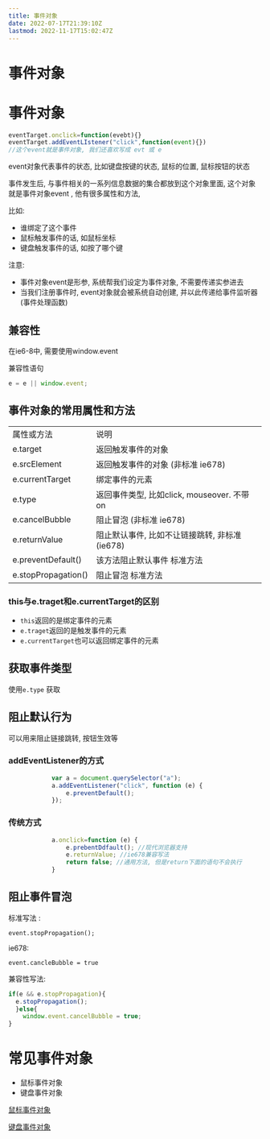 ```yaml
---
title: 事件对象
date: 2022-07-17T21:39:10Z
lastmod: 2022-11-17T15:02:47Z
---
```


# 事件对象

# 事件对象

```JavaScript
eventTarget.onclick=function(evebt){}
eventTarget.addEventLIstener("click",function(event){})
//这个event就是事件对象, 我们还喜欢写成 evt 或 e
```

event对象代表事件的状态, 比如键盘按键的状态, 鼠标的位置, 鼠标按钮的状态

事件发生后, 与事件相关的一系列信息数据的集合都放到这个对象里面, 这个对象就是事件对象event , 他有很多属性和方法,

比如:

* 谁绑定了这个事件
* 鼠标触发事件的话, 如鼠标坐标
* 键盘触发事件的话, 如按了哪个键

注意:

* 事件对象event是形参, 系统帮我们设定为事件对象, 不需要传递实参进去
* 当我们注册事件时, event对象就会被系统自动创建, 并以此传递给事件监听器(事件处理函数)

## 兼容性

在ie6-8中, 需要使用window.event

兼容性语句

```JavaScript
e = e || window.event;
```

## 事件对象的常用属性和方法

|||
| ---------------------| -----------------------------------------------|
|属性或方法|说明|
|e.target|返回触发事件的对象|
|e.srcElement|返回触发事件的对象 (非标准 ie678)|
|e.currentTarget|绑定事件的元素|
|e.type|返回事件类型, 比如click, mouseover. 不带on|
|e.cancelBubble|阻止冒泡 (非标准 ie678)|
|e.returnValue|阻止默认事件, 比如不让链接跳转, 非标准(ie678)|
|e.preventDefault()|该方法阻止默认事件 标准方法|
|e.stopPropagation()|阻止冒泡 标准方法|

### this与e.traget和e.currentTarget的区别

* ​`this`​返回的是绑定事件的元素
* ​`e.traget`​返回的是触发事件的元素
* ​`e.currentTarget`​也可以返回绑定事件的元素

## 获取事件类型

使用`e.type` 获取

## 阻止默认行为

可以用来阻止链接跳转, 按钮生效等

### addEventListener的方式

```JavaScript
            var a = document.querySelector("a");
            a.addEventListener("click", function (e) {
                e.preventDefault();
            });
```

### 传统方式

```JavaScript
            a.onclick=function (e) {
                e.prebentDdfault(); //现代浏览器支持
                e.returnValue; //ie678兼容写法
                return false; //通用方法, 但是return下面的语句不会执行
            }

```

## 阻止事件冒泡

标准写法 :

`event.stopPropagation();`

ie678:

`event.cancleBubble = true`

兼容性写法:

```JavaScript
if(e && e.stopPropagation){
  e.stopPropagation();
  }else{
    window.event.cancelBubble = true;
}
```

# 常见事件对象

* 鼠标事件对象
* 键盘事件对象

[鼠标事件对象](https://www.wolai.com/vkWsnorNvg1Yaj6QzMPHtq)

[键盘事件对象](https://www.wolai.com/knojahrSYLYPpXGLdTCDKy)

‍
